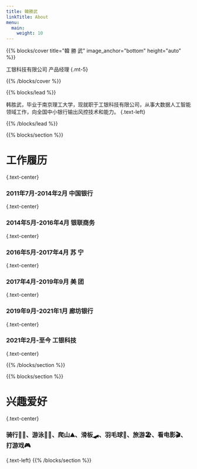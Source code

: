 ```yaml
---
title: 韓勝武
linkTitle: About
menu:
  main:
    weight: 10
---
```


{{% blocks/cover title="韓  勝  武" image_anchor="bottom" height="auto" %}}

工银科技有限公司 产品经理
{.mt-5}

{{% /blocks/cover %}}

{{% blocks/lead %}}

韩胜武，毕业于南京理工大学，现就职于工银科技有限公司，从事大数据人工智能领域工作，向全国中小银行输出风控技术和能力。
{.text-left}

{{% /blocks/lead %}}

{{% blocks/section %}}

# 工作履历
{.text-center}

### 2011年7月-2014年2月 中国银行 
{.text-center}
### 2014年5月-2016年4月 银联商务
{.text-center}
### 2016年5月-2017年4月 苏          宁
{.text-center}
### 2017年4月-2019年9月 美          团
{.text-center}
### 2019年9月-2021年1月 廊坊银行
{.text-center}
### 2021年2月-至今               工银科技
{.text-center}

{{% /blocks/section %}}

{{% blocks/section %}}

# 兴趣爱好
{.text-center}

### 骑行🚴🏻、游泳🏊🏻、爬山⛰、滑板🛹、羽毛球🏸、旅游🏖、看电影🎬、打游戏🎮
{.text-left}
{{% /blocks/section %}}

